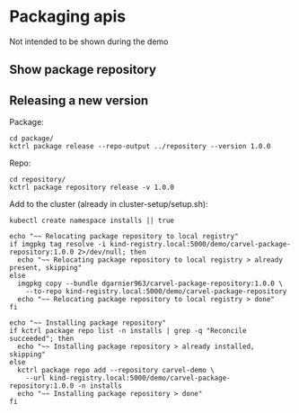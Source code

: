 # Packaging apis

Not intended to be shown during the demo


## Show package repository

## Releasing a new version

Package:

```
cd package/
kctrl package release --repo-output ../repository --version 1.0.0
```

Repo:

```
cd repository/
kctrl package repository release -v 1.0.0
```

Add to the cluster (already in cluster-setup/setup.sh):

```
kubectl create namespace installs || true

echo "~~ Relocating package repository to local registry"
if imgpkg tag resolve -i kind-registry.local:5000/demo/carvel-package-repository:1.0.0 2>/dev/null; then
  echo "~~ Relocating package repository to local registry > already present, skipping"
else
  imgpkg copy --bundle dgarnier963/carvel-package-repository:1.0.0 \
    --to-repo kind-registry.local:5000/demo/carvel-package-repository
  echo "~~ Relocating package repository to local registry > done"
fi

echo "~~ Installing package repository"
if kctrl package repo list -n installs | grep -q "Reconcile succeeded"; then
  echo "~~ Installing package repository > already installed, skipping"
else
  kctrl package repo add --repository carvel-demo \
    --url kind-registry.local:5000/demo/carvel-package-repository:1.0.0 -n installs
  echo "~~ Installing package repository > done"
fi
```

